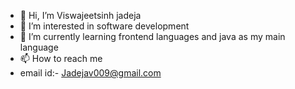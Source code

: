 - 👋 Hi, I’m Viswajeetsinh jadeja
- 👀 I’m interested in software development
- 🌱 I’m currently learning frontend languages and java as my main language
- 📫 How to reach me 
- email id:- Jadejav009@gmail.com

<!---
vishwa9990/vishwa9990 is a ✨ special ✨ repository because its `README.md` (this file) appears on your GitHub profile.
You can click the Preview link to take a look at your changes.
--->
